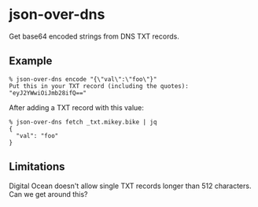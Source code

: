 json-over-dns
=============

Get base64 encoded strings from DNS TXT records.

## Example

```
% json-over-dns encode "{\"val\":\"foo\"}"
Put this in your TXT record (including the quotes):
"eyJ2YWwiOiJmb28ifQ=="
```

After adding a TXT record with this value:

```
% json-over-dns fetch _txt.mikey.bike | jq
{
  "val": "foo"
}
```

## Limitations

Digital Ocean doesn't allow single TXT records longer than 512 characters. Can we get around this?
